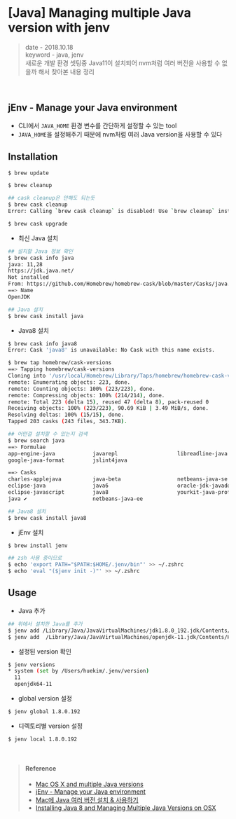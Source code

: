 # [Java] Managing multiple Java version with jenv
> date - 2018.10.18  
> keyword - java, jenv  
> 새로운 개발 환경 셋팅중 Java11이 설치되어 nvm처럼 여러 버전을 사용할 수 없을까 해서 찾아본 내용 정리  

<br>

## jEnv - Manage your Java environment
* CLI에서 `JAVA_HOME` 환경 변수를 간단하게 설정할 수 있는 tool
* `JAVA_HOME`을 설정해주기 때문에 nvm처럼 여러 Java version을 사용할 수 있다


## Installation

```sh
$ brew update

$ brew cleanup

## cask cleanup은 안해도 되는듯
$ brew cask cleanup
Error: Calling `brew cask cleanup` is disabled! Use `brew cleanup` instead.

$ brew cask upgrade
```

* 최신 Java 설치
```sh
## 설치할 Java 정보 확인
$ brew cask info java
java: 11,28
https://jdk.java.net/
Not installed
From: https://github.com/Homebrew/homebrew-cask/blob/master/Casks/java.rb
==> Name
OpenJDK

## Java 설치
$ brew cask install java
```

* Java8 설치
```sh
$ brew cask info java8
Error: Cask 'java8' is unavailable: No Cask with this name exists.

$ brew tap homebrew/cask-versions
==> Tapping homebrew/cask-versions
Cloning into '/usr/local/Homebrew/Library/Taps/homebrew/homebrew-cask-versions'...
remote: Enumerating objects: 223, done.
remote: Counting objects: 100% (223/223), done.
remote: Compressing objects: 100% (214/214), done.
remote: Total 223 (delta 15), reused 47 (delta 8), pack-reused 0
Receiving objects: 100% (223/223), 90.69 KiB | 3.49 MiB/s, done.
Resolving deltas: 100% (15/15), done.
Tapped 203 casks (243 files, 343.7KB).

## 어떤걸 설치할 수 있는지 검색
$ brew search java
==> Formulae
app-engine-java            javarepl                   libreadline-java
google-java-format         jslint4java

==> Casks
charles-applejava          java-beta                  netbeans-java-se
eclipse-java               java6                      oracle-jdk-javadoc
eclipse-javascript         java8                      yourkit-java-profiler
java ✔                     netbeans-java-ee

## Java8 설치
$ brew cask install java8
```

* jEnv 설치
```sh
$ brew install jenv

## zsh 사용 중이므로
$ echo 'export PATH="$PATH:$HOME/.jenv/bin"' >> ~/.zshrc
$ echo 'eval "($jenv init -)"' >> ~/.zshrc
```


## Usage
* Java 추가
```sh
## 위에서 설치한 Java를 추가
$ jenv add /Library/Java/JavaVirtualMachines/jdk1.8.0_192.jdk/Contents/Home
$ jenv add  /Library/Java/JavaVirtualMachines/openjdk-11.jdk/Contents/Home
```

* 설정된 version 확인
```sh
$ jenv versions
* system (set by /Users/huekim/.jenv/version)
  11
  openjdk64-11
```

* global version 설정
```sh
$ jenv global 1.8.0.192
```

* 디렉토리별 version 설정
```sh
$ jenv local 1.8.0.192
```


<br>

> #### Reference
> * [Mac OS X and multiple Java versions](https://stackoverflow.com/questions/26252591/mac-os-x-and-multiple-java-versions)
> * [jEnv - Manage your Java environment](http://www.jenv.be/)
> * [Mac에 Java 여러 버전 설치 & 사용하기](https://jojoldu.tistory.com/329)
> * [Installing Java 8 and Managing Multiple Java Versions on OSX](http://hanxue-it.blogspot.com/2014/05/installing-java-8-managing-multiple.html)
